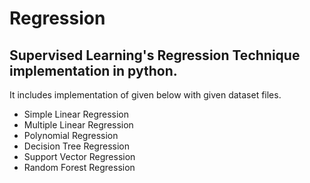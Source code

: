 # Regression
## Supervised Learning's Regression Technique implementation in python. 
It includes implementation of given below with given dataset files.

- Simple Linear Regression
- Multiple Linear Regression
- Polynomial Regression
- Decision Tree Regression
- Support Vector Regression
- Random Forest Regression
